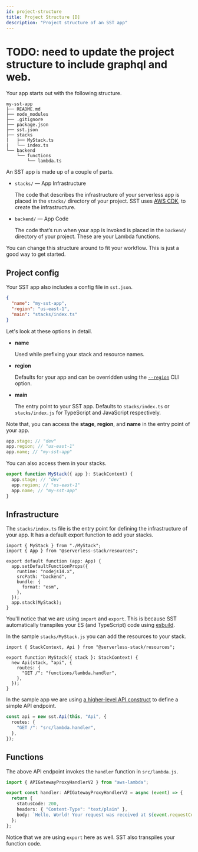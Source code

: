 ```yaml
---
id: project-structure
title: Project Structure [D]
description: "Project structure of an SST app"
---
```


# TODO: need to update the project structure to include graphql and web.

Your app starts out with the following structure.

```
my-sst-app
├── README.md
├── node_modules
├── .gitignore
├── package.json
├── sst.json
├── stacks
|   ├── MyStack.ts
|   └── index.ts
└── backend
    └── functions
        └── lambda.ts
```

An SST app is made up of a couple of parts.

- `stacks/` — App Infrastructure

  The code that describes the infrastructure of your serverless app is placed in the `stacks/` directory of your project. SST uses [AWS CDK](https://aws.amazon.com/cdk/), to create the infrastructure.

- `backend/` — App Code

  The code that’s run when your app is invoked is placed in the `backend/` directory of your project. These are your Lambda functions.

You can change this structure around to fit your workflow. This is just a good way to get started.

## Project config

Your SST app also includes a config file in `sst.json`.

```json title="sst.json"
{
  "name": "my-sst-app",
  "region": "us-east-1",
  "main": "stacks/index.ts"
}
```

Let's look at these options in detail.

- **name**

  Used while prefixing your stack and resource names.

- **region**

  Defaults for your app and can be overridden using the [`--region`](packages/cli.md#--region) CLI option.

- **main**

  The entry point to your SST app. Defaults to `stacks/index.ts` or `stacks/index.js` for TypeScript and JavaScript respectively.

Note that, you can access the **stage**, **region**, and **name** in the entry point of your app.

```ts title="stacks/index.ts"
app.stage; // "dev"
app.region; // "us-east-1"
app.name; // "my-sst-app"
```

You can also access them in your stacks.

```ts title="stacks/MyStack.ts"
export function MyStack({ app }: StackContext) {
  app.stage; // "dev"
  app.region; // "us-east-1"
  app.name; // "my-sst-app"
}
```

## Infrastructure

The `stacks/index.ts` file is the entry point for defining the infrastructure of your app. It has a default export function to add your stacks.

```tsx title="stacks/index.ts"
import { MyStack } from "./MyStack";
import { App } from "@serverless-stack/resources";

export default function (app: App) {
  app.setDefaultFunctionProps({
    runtime: "nodejs14.x",
    srcPath: "backend",
    bundle: {
      format: "esm",
    },
  });
  app.stack(MyStack);
}
```

You'll notice that we are using `import` and `export`. This is because SST automatically transpiles your ES (and TypeScript) code using [esbuild](https://esbuild.github.io/).

In the sample `stacks/MyStack.js` you can add the resources to your stack.

```tsx title="stacks/MyStack.js"
import { StackContext, Api } from "@serverless-stack/resources";

export function MyStack({ stack }: StackContext) {
  new Api(stack, "api", {
    routes: {
      "GET /": "functions/lambda.handler",
    },
  });
}
```

In the sample app we are using [a higher-level API construct](constructs/Api.md) to define a simple API endpoint.

```ts
const api = new sst.Api(this, "Api", {
  routes: {
    "GET /": "src/lambda.handler",
  },
});
```

## Functions

The above API endpoint invokes the `handler` function in `src/lambda.js`.

```ts title="backend/functions/lambda.ts"
import { APIGatewayProxyHandlerV2 } from "aws-lambda";

export const handler: APIGatewayProxyHandlerV2 = async (event) => {
  return {
    statusCode: 200,
    headers: { "Content-Type": "text/plain" },
    body: `Hello, World! Your request was received at ${event.requestContext.time}.`,
  };
};
```

Notice that we are using `export` here as well. SST also transpiles your function code.
